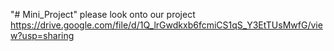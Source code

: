 "# Mini_Project" 
please look onto our project
https://drive.google.com/file/d/1Q_lrGwdkxb6fcmiCS1qS_Y3EtTUsMwfG/view?usp=sharing
